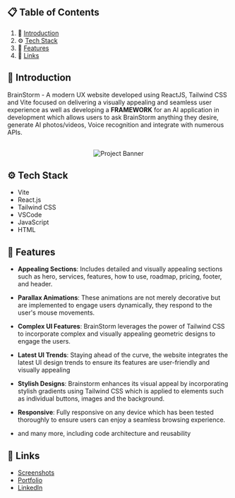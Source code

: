 ## 📋 <a name="table">Table of Contents</a>

1. 🤖 [Introduction](#introduction)
2. ⚙️ [Tech Stack](#tech-stack)
3. 🔋  [Features](#features)
4. 🔗 [Links](#links)



## <a name="introduction">🤖 Introduction</a>

BrainStorm - A modern UX website developed using ReactJS, Tailwind CSS and Vite focused on delivering a visually appealing and seamless user experience as well as developing a **FRAMEWORK** for an AI application in development which allows users to ask BrainStorm anything they desire, generate AI photos/videos, Voice recognition and integrate with numerous APIs. 

<div align="center">
  <br />
    <img src="https://github.com/Jamman65/BrainStormAI/assets/71873396/2af577b4-bee7-4e3f-9600-63ce2f69bc33" alt="Project Banner">
    </a>
  <br />
</div>





## <a name="tech-stack">⚙️ Tech Stack</a>

- Vite
- React.js
- Tailwind CSS
- VSCode
- JavaScript
- HTML

## <a name="features">🔋 Features</a>

* **Appealing Sections**: Includes detailed and visually appealing sections such as hero, services, features, how to use, roadmap, pricing, footer, and header.

* **Parallax Animations**: These animations are not merely decorative but are implemented to engage users dynamically, they respond to the user's mouse movements.

* **Complex UI Features**: BrainStorm leverages the power of Tailwind CSS to incorporate complex and visually appealing geometric designs to engage the users.

* **Latest UI Trends**: Staying ahead of the curve, the website integrates the latest UI design trends to ensure its features are user-friendly and visually appealing

* **Stylish Designs**: Brainstorm enhances its visual appeal by incorporating stylish gradients using Tailwind CSS which is applied to elements such as individual buttons, images and the background.

* **Responsive**: Fully responsive on any device which has been tested thoroughly to ensure users can enjoy a seamless browsing experience.

* and many more, including code architecture and reusability





</details>

## <a name="links">🔗 Links</a>

- [Screenshots](https://github.com/Jamman65/BrainStormAI/wiki#brainstorm-screenshots)
- [Portfolio](https://james-owen-portfolio.com)
- [LinkedIn](https://www.linkedin.com/in/james-owen-7b909b1b1/)



#
